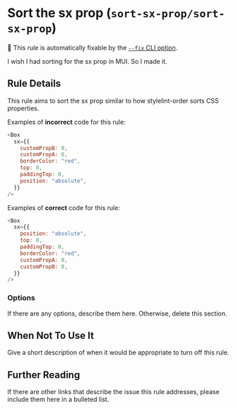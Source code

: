 # Sort the sx prop (`sort-sx-prop/sort-sx-prop`)

🔧 This rule is automatically fixable by the [`--fix` CLI option](https://eslint.org/docs/latest/user-guide/command-line-interface#--fix).

<!-- end auto-generated rule header -->

I wish I had sorting for the sx prop in MUI. So I made it.

## Rule Details

This rule aims to sort the sx prop similar to how stylelint-order sorts CSS properties.

Examples of **incorrect** code for this rule:

```js
<Box
  sx={{
    customPropB: 0,
    customPropA: 0,
    borderColor: "red",
    top: 0,
    paddingTop: 0,
    position: "absolute",
  }}
/>
```

Examples of **correct** code for this rule:

```js
<Box
  sx={{
    position: "absolute",
    top: 0,
    paddingTop: 0,
    borderColor: "red",
    customPropA: 0,
    customPropB: 0,
  }}
/>
```

### Options

If there are any options, describe them here. Otherwise, delete this section.

## When Not To Use It

Give a short description of when it would be appropriate to turn off this rule.

## Further Reading

If there are other links that describe the issue this rule addresses, please include them here in a bulleted list.
